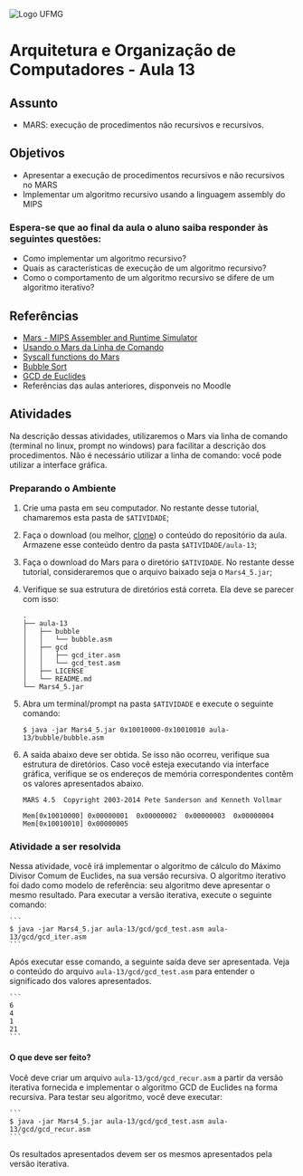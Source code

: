 ![Logo UFMG](https://www.ufmg.br/marca/ass6.jpg)

# Arquitetura e Organização de Computadores - Aula 13

## Assunto

* MARS: execução de procedimentos não recursivos e recursivos.

## Objetivos

* Apresentar a execução de procedimentos recursivos e não recursivos no MARS
* Implementar um algoritmo recursivo usando a linguagem assembly do MIPS

### Espera-se que ao final da aula o aluno saiba responder às seguintes questões:

* Como implementar um algoritmo recursivo?
* Quais as características de execução de um algoritmo recursivo?
* Como o comportamento de um algoritmo recursivo se difere de um algoritmo iterativo?


## Referências

* [Mars - MIPS Assembler and Runtime Simulator](http://courses.missouristate.edu/KenVollmar/mars/)
* [Usando o Mars da Linha de Comando](https://courses.missouristate.edu/KenVollmar/mars/Help/MarsHelpCommand.html)
* [Syscall functions do Mars](http://courses.missouristate.edu/kenvollmar/mars/help/syscallhelp.html)
* [Bubble Sort](https://en.wikipedia.org/wiki/Bubble_sort)
* [GCD de Euclides](https://en.wikipedia.org/wiki/Euclidean_algorithm)
* Referências das aulas anteriores, disponveis no Moodle


## Atividades

Na descrição dessas atividades, utilizaremos o Mars via linha de comando (terminal no linux, prompt no windows) para facilitar a descrição dos procedimentos. Não é necessário utilizar a linha de comando: você pode utilizar a interface gráfica.

### Preparando o Ambiente

1. Crie uma pasta em seu computador. No restante desse tutorial, chamaremos esta pasta de `$ATIVIDADE`;

1. Faça o download (ou melhor, [clone](https://help.github.com/articles/cloning-a-repository/)) o conteúdo do repositório da aula. Armazene esse conteúdo dentro da pasta `$ATIVIDADE/aula-13`;

1. Faça o download do Mars para o diretório `$ATIVIDADE`. No restante desse tutorial, consideraremos que o arquivo baixado seja o `Mars4_5.jar`;

1. Verifique se sua estrutura de diretórios está correta. Ela deve se parecer com isso:
    ```
    .
    ├── aula-13
    │   ├── bubble
    │   │   └── bubble.asm
    │   ├── gcd
    │   │   ├── gcd_iter.asm
    │   │   └── gcd_test.asm
    │   ├── LICENSE
    │   └── README.md
    └── Mars4_5.jar

    ```
  
1. Abra um terminal/prompt na pasta `$ATIVIDADE` e execute o seguinte comando:
    ```
    $ java -jar Mars4_5.jar 0x10010000-0x10010010 aula-13/bubble/bubble.asm
    ```
1. A saída abaixo deve ser obtida. Se isso não ocorreu, verifique sua estrutura de diretórios. Caso você esteja executando via interface gráfica, verifique se os endereços de memória correspondentes contêm os valores apresentados abaixo.

    ```
    MARS 4.5  Copyright 2003-2014 Pete Sanderson and Kenneth Vollmar

    Mem[0x10010000]	0x00000001	0x00000002	0x00000003	0x00000004	
    Mem[0x10010010]	0x00000005
    ```
### Atividade a ser resolvida

Nessa atividade, você irá implementar o algoritmo de cálculo do Máximo Divisor Comum de Euclides, na sua versão recursiva. O algoritmo iterativo foi dado como modelo de referência: seu algoritmo deve apresentar o mesmo resultado. Para executar a versão iterativa, execute o seguinte comando:

    ```
    $ java -jar Mars4_5.jar aula-13/gcd/gcd_test.asm aula-13/gcd/gcd_iter.asm
    ```
  
Após executar esse comando, a seguinte saída deve ser apresentada. Veja o conteúdo do arquivo `aula-13/gcd/gcd_test.asm` para entender o significado dos valores apresentados.

    ```
    6
    4
    1
    21
    ```
#### O que deve ser feito?

Você deve criar um arquivo `aula-13/gcd/gcd_recur.asm` a partir da versão iterativa fornecida e implementar o algoritmo GCD de Euclides na forma recursiva. Para testar seu algoritmo, você deve executar:

    ```
    $ java -jar Mars4_5.jar aula-13/gcd/gcd_test.asm aula-13/gcd/gcd_recur.asm
    ```

Os resultados apresentados devem ser os mesmos apresentados pela versão iterativa.
